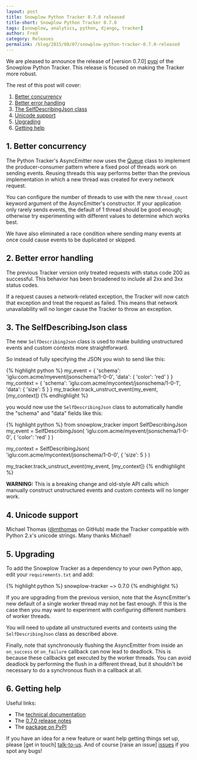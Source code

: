 ```yaml
---
layout: post
title: Snowplow Python Tracker 0.7.0 released
title-short: Snowplow Python Tracker 0.7.0
tags: [snowplow, analytics, python, django, tracker]
author: Fred
category: Releases
permalink: /blog/2015/08/07/snowplow-python-tracker-0.7.0-released
---
```


We are pleased to announce the release of [version 0.7.0] [pypi] of the Snowplow Python Tracker. This release is focused on making the Tracker more robust.

The rest of this post will cover:

1. [Better concurrency](/blog/2015/08/07/snowplow-python-tracker-0.7.0-released/#threads)
2. [Better error handling](/blog/2015/08/07/snowplow-python-tracker-0.7.0-released/#errors)
3. [The SelfDescribingJson class](/blog/2015/08/07/snowplow-python-tracker-0.7.0-released/#)
4. [Unicode support](/blog/2015/08/07/snowplow-python-tracker-0.7.0-released/#unicode)
5. [Upgrading](/blog/2015/08/07/snowplow-python-tracker-0.7.0-released/#upgrading)
6. [Getting help](/blog/2015/08/07/snowplow-python-tracker-0.7.0-released/#help)

<!--more-->

<h2 id="threads">1. Better concurrency</h2>

The Python Tracker's AsyncEmitter now uses the [Queue][queue] class to implement the producer-consumer pattern where a fixed pool of threads work on sending events. Reusing threads this way performs better than the previous implementation in which a new thread was created for every network request.

You can configure the number of threads to use with the new `thread_count` keyword argument of the AsyncEmitter's constructor. If your application only rarely sends events, the default of 1 thread should be good enough; otherwise try experimenting with different values to determine which works best.

We have also eliminated a race condition where sending many events at once could cause events to be duplicated or skipped.

<h2 id="errors">2. Better error handling</h2>

The previous Tracker version only treated requests with status code 200 as successful. This behavior has been broadened to include all 2xx and 3xx status codes.

If a request causes a network-related exception, the Tracker will now catch that exception and treat the request as failed. This means that network unavailability will no longer cause the Tracker to throw an exception.

<h2 id="selfDescribingJson">3. The SelfDescribingJson class</h2>

The new `SelfDescribingJson` class is used to make building unstructured events and custom contexts more straightforward.

So instead of fully specifying the JSON you wish to send like this:

{% highlight python %}
my_event = {
	'schema': 'iglu:com.acme/myevent/jsonschema/1-0-0',
	'data': {
		'color': 'red'
	}
}
my_context = {
	'schema': 'iglu:com.acme/mycontext/jsonschema/1-0-1',
	'data': {
		'size': 5
	}
}
my_tracker.track_unstruct_event(my_event, [my_context])
{% endhighlight %}

you would now use the `SelfDescribingJson` class to automatically handle the "schema" and "data" fields like this:

{% highlight python %}
from snowplow_tracker import SelfDescribingJson
my_event = SelfDescribingJson(
	'iglu:com.acme/myevent/jsonschema/1-0-0',
	{
		'color': 'red'
	}
)

my_context = SelfDescribingJson(
	'iglu:com.acme/mycontext/jsonschema/1-0-0',
	{
		'size': 5
	}
)

my_tracker.track_unstruct_event(my_event, [my_context])
{% endhighlight %}

**WARNING:** This is a breaking change and old-style API calls which manually construct unstructured events and custom contexts will no longer work.

<h2 id="unicode">4. Unicode support</h2>

Michael Thomas ([@mthomas][mthomas] on GitHub) made the Tracker compatible with Python 2.x's unicode strings. Many thanks Michael!

<h2><a name="upgrading">5. Upgrading</a></h2>

To add the Snowplow Tracker as a dependency to your own Python app, edit your `requirements.txt` and add:

{% highlight python %}
snowplow-tracker ~> 0.7.0
{% endhighlight %}

If you are upgrading from the previous version, note that the AsyncEmitter's new default of a single worker thread may not be fast enough. If this is the case then you may want to experiment with configuring different numbers of worker threads.

You will need to update all unstructured events and contexts using the `SelfDescribingJson` class as described above.

Finally, note that synchronously flushing the AsyncEmitter from inside an `on_success` or `on_failure` callback can now lead to deadlock. This is because these callbacks get executed by the worker threads. You can avoid deadlock by performing the flush in a different thread, but it shouldn't be necessary to do a synchronous flush in a callback at all.

<h2 id="help">6. Getting help</h2>

Useful links:

* The [technical documentation][wiki]
* The [0.7.0 release notes][tracker-070]
* The [package on PyPI][pypi]

If you have an idea for a new feature or want help getting things set up, please [get in touch] [talk-to-us]. And of course [raise an issue] [issues] if you spot any bugs!

[mthomas]: https://github.com/mthomas
[queue]: https://docs.python.org/3/library/queue.html

[repo]: https://github.com/snowplow/snowplow-python-tracker
[pypi]: https://pypi.python.org/pypi/snowplow-tracker/0.6.0.post1
[setup]: https://github.com/snowplow/snowplow/wiki/Python-tracker-setup
[wiki]: https://github.com/snowplow/snowplow/wiki/Python-Tracker
[talk-to-us]: https://github.com/snowplow/snowplow/wiki/Talk-to-us
[issues]: https://github.com/snowplow/snowplow/issues

[tracker-070]: https://github.com/snowplow/snowplow-python-tracker/releases/tag/0.7.0
